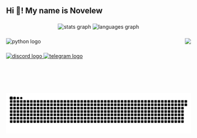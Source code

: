 <h2 align="left">Hi 👋! My name is Novelew</h2>

###

<div align="center">
  <img src="https://github-readme-stats.vercel.app/api?username=Novelew&hide_title=false&hide_rank=false&show_icons=true&include_all_commits=true&count_private=true&disable_animations=false&theme=dracula&locale=en&hide_border=false" height="150" alt="stats graph"  />
  <img src="https://github-readme-stats.vercel.app/api/top-langs?username=Novelew&locale=en&hide_title=false&layout=compact&card_width=320&langs_count=5&theme=dracula&hide_border=false" height="150" alt="languages graph"  />
</div>

###

<img align="right" height="150" src="https://s7.gifyu.com/images/SPHMG.gif"  />

###

<div align="left">
  <img src="https://cdn.jsdelivr.net/gh/devicons/devicon/icons/python/python-original.svg" height="30" alt="python logo"  />
</div>

###

<div align="left">
  <a href="https://discord.com/users/1239309420220125216" target="_blank">
    <img src="https://img.shields.io/static/v1?message=Discord&logo=discord&label=Novelew&color=7289DA&logoColor=white&labelColor=&style=for-the-badge" height="35" alt="discord logo"  />
  </a>
  <a href="https://t.me/novelew" target="_blank">
    <img src="https://img.shields.io/static/v1?message=Telegram&logo=telegram&label=Novelew&color=2CA5E0&logoColor=white&labelColor=&style=for-the-badge" height="35" alt="telegram logo"  />
  </a>
</div>

###

<br clear="both">

<img src="https://raw.githubusercontent.com/Novelew/Novelew/output/snake.svg" alt="Snake animation" />

###
